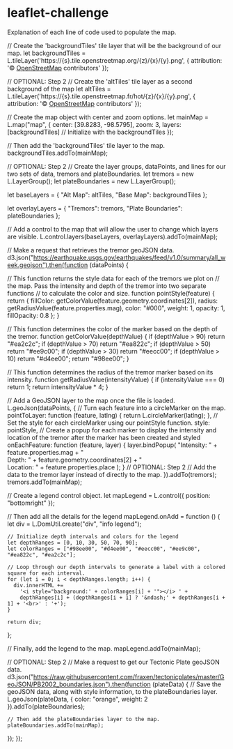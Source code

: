 # leaflet-challenge
Explanation of each line of code used to populate the map.

// Create the 'backgroundTiles' tile layer that will be the background of our map.
let backgroundTiles = L.tileLayer('https://{s}.tile.openstreetmap.org/{z}/{x}/{y}.png', {
  attribution: '&copy; <a href="https://www.openstreetmap.org/copyright">OpenStreetMap</a> contributors'
});

// OPTIONAL: Step 2
// Create the 'altTiles' tile layer as a second background of the map
let altTiles = L.tileLayer('https://{s}.tile.openstreetmap.fr/hot/{z}/{x}/{y}.png', {
  attribution: '&copy; <a href="https://www.openstreetmap.org/copyright">OpenStreetMap</a> contributors'
});

// Create the map object with center and zoom options.
let mainMap = L.map("map", {
  center: [39.8283, -98.5795],
  zoom: 3,
  layers: [backgroundTiles] // Initialize with the backgroundTiles
});

// Then add the 'backgroundTiles' tile layer to the map.
backgroundTiles.addTo(mainMap);

// OPTIONAL: Step 2
// Create the layer groups, dataPoints, and lines for our two sets of data, tremors and plateBoundaries.
let tremors = new L.LayerGroup();
let plateBoundaries = new L.LayerGroup();

let baseLayers = {
  "Alt Map": altTiles,
  "Base Map": backgroundTiles
};

let overlayLayers = {
  "Tremors": tremors,
  "Plate Boundaries": plateBoundaries
};

// Add a control to the map that will allow the user to change which layers are visible.
L.control.layers(baseLayers, overlayLayers).addTo(mainMap);

// Make a request that retrieves the tremor geoJSON data.
d3.json("https://earthquake.usgs.gov/earthquakes/feed/v1.0/summary/all_week.geojson").then(function (dataPoints) {

  // This function returns the style data for each of the tremors we plot on
  // the map. Pass the intensity and depth of the tremor into two separate functions
  // to calculate the color and size.
  function pointStyle(feature) {
    return {
      fillColor: getColorValue(feature.geometry.coordinates[2]),
      radius: getRadiusValue(feature.properties.mag),
      color: "#000",
      weight: 1,
      opacity: 1,
      fillOpacity: 0.8
    };
  }

  // This function determines the color of the marker based on the depth of the tremor.
  function getColorValue(depthValue) {
    if (depthValue > 90) return "#ea2c2c";
    if (depthValue > 70) return "#ea822c";
    if (depthValue > 50) return "#ee9c00";
    if (depthValue > 30) return "#eecc00";
    if (depthValue > 10) return "#d4ee00";
    return "#98ee00";
  }

  // This function determines the radius of the tremor marker based on its intensity.
  function getRadiusValue(intensityValue) {
    if (intensityValue === 0) return 1;
    return intensityValue * 4;
  }

  // Add a GeoJSON layer to the map once the file is loaded.
  L.geoJson(dataPoints, {
    // Turn each feature into a circleMarker on the map.
    pointToLayer: function (feature, latlng) {
      return L.circleMarker(latlng);
    },
    // Set the style for each circleMarker using our pointStyle function.
    style: pointStyle,
    // Create a popup for each marker to display the intensity and location of the tremor after the marker has been created and styled
    onEachFeature: function (feature, layer) {
      layer.bindPopup(
        "Intensity: " + feature.properties.mag + "<br>Depth: " + feature.geometry.coordinates[2] + "<br>Location: " + feature.properties.place
      );
    }
    // OPTIONAL: Step 2
    // Add the data to the tremor layer instead of directly to the map.
  }).addTo(tremors);
  tremors.addTo(mainMap);

  // Create a legend control object.
  let mapLegend = L.control({
    position: "bottomright"
  });

  // Then add all the details for the legend
  mapLegend.onAdd = function () {
    let div = L.DomUtil.create("div", "info legend");

    // Initialize depth intervals and colors for the legend
    let depthRanges = [0, 10, 30, 50, 70, 90];
    let colorRanges = ["#98ee00", "#d4ee00", "#eecc00", "#ee9c00", "#ea822c", "#ea2c2c"];

    // Loop through our depth intervals to generate a label with a colored square for each interval.
    for (let i = 0; i < depthRanges.length; i++) {
      div.innerHTML +=
        '<i style="background:' + colorRanges[i] + '"></i> ' +
        depthRanges[i] + (depthRanges[i + 1] ? '&ndash;' + depthRanges[i + 1] + '<br>' : '+');
    }

    return div;
  };

  // Finally, add the legend to the map.
  mapLegend.addTo(mainMap);

  // OPTIONAL: Step 2
  // Make a request to get our Tectonic Plate geoJSON data.
  d3.json("https://raw.githubusercontent.com/fraxen/tectonicplates/master/GeoJSON/PB2002_boundaries.json").then(function (plateData) {
    // Save the geoJSON data, along with style information, to the plateBoundaries layer.
    L.geoJson(plateData, {
      color: "orange",
      weight: 2
    }).addTo(plateBoundaries);

    // Then add the plateBoundaries layer to the map.
    plateBoundaries.addTo(mainMap);
  });
});